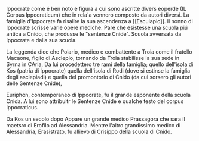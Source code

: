 Ippocrate come é ben noto é figura a cui sono ascritte divers eoperde (IL Corpus Ippocraticum) che in rela'a vennero composte da autori diversi.
La famiglia d'Ippocrate fa risalire la sua ascendenza a [[Esculapio]]. Il nonno di Ippocrate scrisse varie opere mediche.
Pare che esistesse una scuola piú antica a Cnido, che produsse le "sentenze Cnide". Scuola avversata da Ippocrate e dalla sua scuola.

La leggenda dice che Polario, medico e combattente a Troia come il fratello Macaone, figlio di Asclepio, tornando da Troia stabilisse la sua sede in Syrna in CAria, Da lui procedettero tre rami della famiglia; quello dell'isola di Kos (patria di Ippocrate) quella dell'isola di Rodi (dove si estinse la famiglia degli asclepiadi) e quella del promontorio di Cnido (da cui sorsero gli autori delle Sentenze Cnide),

Euriphon, contemporaneo di Ippocrate, fu il grande esponente della scuola Cnida. A lui sono attribuitr le Sentenze  Cnide e qualche testo del corpus Ippocraticus.


Da Kos un secolo dopo Appare un grande medico Prassagora che sara il maetsro di Erofilo ad Alessandria. Mentre l'altro grandissimo  medico di Alessandria, Erasistrato, fu allievo di Crisippo della scuola di Cnido.
